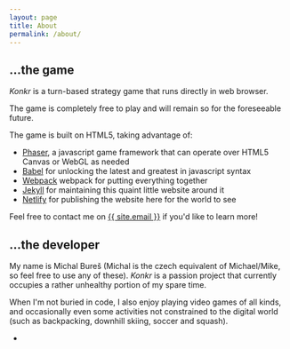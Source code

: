 ```yaml
---
layout: page
title: About
permalink: /about/
---
```


## ...the game

*Konkr* is a turn-based strategy game that runs directly in web browser.

The game is completely free to play and will remain so for the foreseeable future.

The game is built on HTML5, taking advantage of:

* [Phaser](//phaser.io), a javascript game framework that can operate over HTML5 Canvas or WebGL as needed
* [Babel](//babeljs.io) for unlocking the latest and greatest in javascript syntax
* [Webpack](//webpack.github.io/) webpack for putting everything together
* [Jekyll](//jekyllrb.com/) for maintaining this quaint little website around it 
* [Netlify](//www.netlify.com/) for publishing the website here for the world to see

Feel free to contact me on <a href="mailto:{{ site.email }}">{{ site.email }}</a> if you'd like to learn more!

## ...the developer

My name is Michal Bureš (Michal is the czech equivalent of Michael/Mike, so feel free to use any of these). *Konkr* is a passion project that currently occupies a rather unhealthy portion of my spare time.

When I'm not buried in code, I also enjoy playing video games of all kinds, and occasionally even some activities not constrained to the digital world (such as backpacking, downhill skiing, soccer and squash).

 * 

